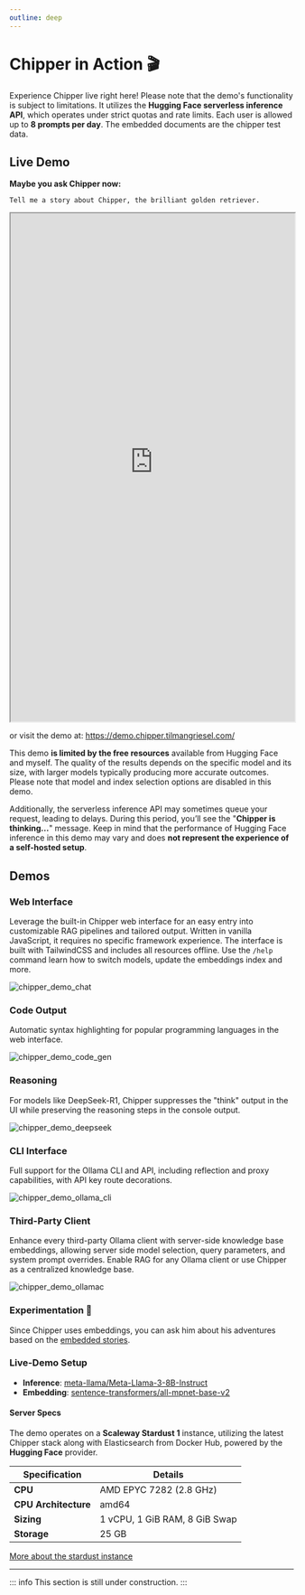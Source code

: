 ```yaml
---
outline: deep
---
```


# Chipper in Action 🎬

Experience Chipper live right here! Please note that the demo's functionality is subject to limitations. It utilizes the **Hugging Face serverless inference API**, which operates under strict quotas and rate limits. Each user is allowed up to **8 prompts per day**. The embedded documents are the chipper test data.

## Live Demo

**Maybe you ask Chipper now:**

```plain
Tell me a story about Chipper, the brilliant golden retriever.
```

<div class="demo">
 <iframe
   title="Chipper AI Demo"
   width="100%"
   height="900"
   src="https://demo.chipper.tilmangriesel.com/">
 </iframe>
</div>

or visit the demo at: https://demo.chipper.tilmangriesel.com/

This demo **is limited by the free resources** available from Hugging Face and myself. The quality of the results depends on the specific model and its size, with larger models typically producing more accurate outcomes. Please note that model and index selection options are disabled in this demo.

Additionally, the serverless inference API may sometimes queue your request, leading to delays. During this period, you’ll see the "**Chipper is thinking...**" message. Keep in mind that the performance of Hugging Face inference in this demo may vary and does **not represent the experience of a self-hosted setup**.

## Demos

### Web Interface

Leverage the built-in Chipper web interface for an easy entry into customizable RAG pipelines and tailored output. Written in vanilla JavaScript, it requires no specific framework experience. The interface is built with TailwindCSS and includes all resources offline. Use the `/help` command learn how to switch models, update the embeddings index and more.

![chipper_demo_chat](/assets/demos/demo_rag_chat.gif)

### Code Output

Automatic syntax highlighting for popular programming languages in the web interface.

![chipper_demo_code_gen](/assets/demos/demo_rag_chat_code.gif)

### Reasoning

For models like DeepSeek-R1, Chipper suppresses the "think" output in the UI while preserving the reasoning steps in the console output.

![chipper_demo_deepseek](/assets/demos/demo_rag_chat_ds.gif)

### CLI Interface

Full support for the Ollama CLI and API, including reflection and proxy capabilities, with API key route decorations.

![chipper_demo_ollama_cli](/assets/demos/demo_rag_chat_cli.gif)

### Third-Party Client

Enhance every third-party Ollama client with server-side knowledge base embeddings, allowing server side model selection, query parameters, and system prompt overrides. Enable RAG for any Ollama client or use Chipper as a centralized knowledge base.

![chipper_demo_ollamac](/assets/demos/demo_rag_chat_ollamac.gif)

### Experimentation 🧪

Since Chipper uses embeddings, you can ask him about his adventures based on the [embedded stories](https://github.com/TilmanGriesel/chipper/tree/main/tools/embed/testdata/md/internal).

### Live-Demo Setup

- **Inference**: [meta-llama/Meta-Llama-3-8B-Instruct](https://huggingface.co/meta-llama/Meta-Llama-3-8B-Instruct)
- **Embedding**: [sentence-transformers/all-mpnet-base-v2](https://huggingface.co/sentence-transformers/all-mpnet-base-v2)

#### Server Specs

The demo operates on a **Scaleway Stardust 1** instance, utilizing the latest Chipper stack along with Elasticsearch from Docker Hub, powered by the **Hugging Face** provider.

| **Specification**    | **Details**                   |
| -------------------- | ----------------------------- |
| **CPU**              | AMD EPYC 7282 (2.8 GHz)       |
| **CPU Architecture** | amd64                         |
| **Sizing**           | 1 vCPU, 1 GiB RAM, 8 GiB Swap |
| **Storage**          | 25 GB                         |

[More about the stardust instance](https://www.scaleway.com/en/docs/compute/instances/reference-content/instances-datasheet/#stardust1-instances)

---

::: info
This section is still under construction.
:::
